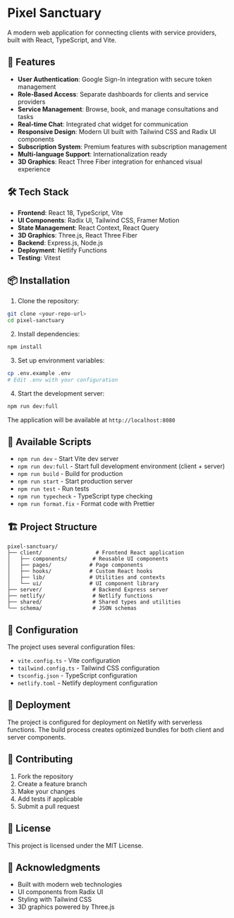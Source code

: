 # Pixel Sanctuary

A modern web application for connecting clients with service providers, built with React, TypeScript, and Vite.

## 🚀 Features

- **User Authentication**: Google Sign-In integration with secure token management
- **Role-Based Access**: Separate dashboards for clients and service providers
- **Service Management**: Browse, book, and manage consultations and tasks
- **Real-time Chat**: Integrated chat widget for communication
- **Responsive Design**: Modern UI built with Tailwind CSS and Radix UI components
- **Subscription System**: Premium features with subscription management
- **Multi-language Support**: Internationalization ready
- **3D Graphics**: React Three Fiber integration for enhanced visual experience

## 🛠️ Tech Stack

- **Frontend**: React 18, TypeScript, Vite
- **UI Components**: Radix UI, Tailwind CSS, Framer Motion
- **State Management**: React Context, React Query
- **3D Graphics**: Three.js, React Three Fiber
- **Backend**: Express.js, Node.js
- **Deployment**: Netlify Functions
- **Testing**: Vitest

## 📦 Installation

1. Clone the repository:

```bash
git clone <your-repo-url>
cd pixel-sanctuary
```

2. Install dependencies:

```bash
npm install
```

3. Set up environment variables:

```bash
cp .env.example .env
# Edit .env with your configuration
```

4. Start the development server:

```bash
npm run dev:full
```

The application will be available at `http://localhost:8080`

## 🚀 Available Scripts

- `npm run dev` - Start Vite dev server
- `npm run dev:full` - Start full development environment (client + server)
- `npm run build` - Build for production
- `npm run start` - Start production server
- `npm run test` - Run tests
- `npm run typecheck` - TypeScript type checking
- `npm run format.fix` - Format code with Prettier

## 🏗️ Project Structure

```
pixel-sanctuary/
├── client/                 # Frontend React application
│   ├── components/        # Reusable UI components
│   ├── pages/            # Page components
│   ├── hooks/            # Custom React hooks
│   ├── lib/              # Utilities and contexts
│   └── ui/               # UI component library
├── server/                # Backend Express server
├── netlify/               # Netlify functions
├── shared/                # Shared types and utilities
└── schema/                # JSON schemas
```

## 🔧 Configuration

The project uses several configuration files:

- `vite.config.ts` - Vite configuration
- `tailwind.config.ts` - Tailwind CSS configuration
- `tsconfig.json` - TypeScript configuration
- `netlify.toml` - Netlify deployment configuration

## 🚀 Deployment

The project is configured for deployment on Netlify with serverless functions. The build process creates optimized bundles for both client and server components.

## 🤝 Contributing

1. Fork the repository
2. Create a feature branch
3. Make your changes
4. Add tests if applicable
5. Submit a pull request

## 📄 License

This project is licensed under the MIT License.

## 🙏 Acknowledgments

- Built with modern web technologies
- UI components from Radix UI
- Styling with Tailwind CSS
- 3D graphics powered by Three.js
